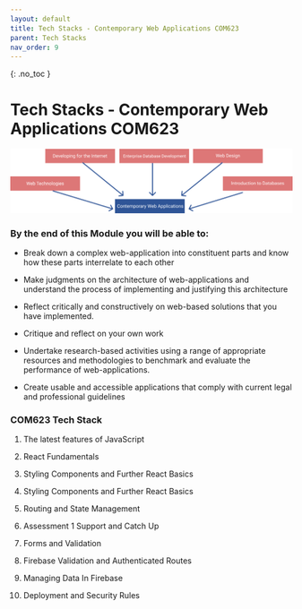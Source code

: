 ```yaml
---
layout: default
title: Tech Stacks - Contemporary Web Applications COM623
parent: Tech Stacks
nav_order: 9
---
```


{: .no_toc }

# Tech Stacks - Contemporary Web Applications COM623

![](../images/module-map_com623.png)

### By the end of this Module you will be able to:

* Break down a complex web-application into constituent parts and know how these parts interrelate to each other

* Make judgments on the architecture of web-applications and understand the process of implementing and justifying this architecture

* Reflect critically and constructively on web-based solutions that you have implemented.

* Critique and reflect on your own work

* Undertake research-based activities using a range of appropriate resources and methodologies to benchmark and evaluate the performance of web-applications.

* Create usable and accessible applications that comply with current legal and professional guidelines

### COM623 Tech Stack

1. The latest features of JavaScript

1. React Fundamentals
 
1. Styling Components and Further React Basics

1. Styling Components and Further React Basics

1. Routing and State Management

1. Assessment 1 Support and Catch Up

1. Forms and Validation

1. Firebase Validation and Authenticated Routes

1. Managing Data In Firebase

1. Deployment and Security Rules